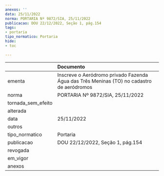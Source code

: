 ```yaml
---
anexos: ''
data: 25/11/2022
norma: PORTARIA Nº 9872/SIA, 25/11/2022
publicacao: DOU 22/12/2022, Seção 1, pág.154
tags:
- portaria
tipo_normatico: Portaria
hide: 
- toc 
 
---
```


|                    | Documento                                                                                 |
|:-------------------|:------------------------------------------------------------------------------------------|
| ementa             | Inscreve o Aeródromo privado Fazenda Água das Três Meninas (TO) no cadastro de aeródromos |
| norma              | PORTARIA Nº 9872/SIA, 25/11/2022                                                          |
| tornada_sem_efeito |                                                                                           |
| alterada           |                                                                                           |
| data               | 25/11/2022                                                                                |
| outros             |                                                                                           |
| tipo_normatico     | Portaria                                                                                  |
| publicacao         | DOU 22/12/2022, Seção 1, pág.154                                                          |
| revogada           |                                                                                           |
| em_vigor           |                                                                                           |
| anexos             |                                                                                           |